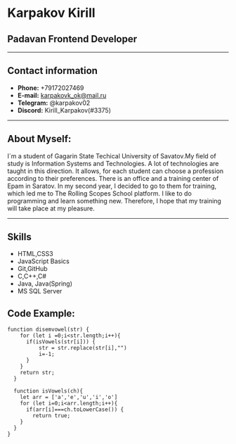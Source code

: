 # Karpakov Kirill
## Padavan Frontend Developer
****
## Contact information
* **Phone:** +79172027469
* **E-mail:** karpakovk_ok@mail.ru
* **Telegram:** @karpakov02
* **Discord:** Kirill_Karpakov(#3375)
****
## About Myself: 
I`m a student of Gagarin State Techical University of Savatov.My field of study is Information Systems and Technologies. A lot of technologies are taught in this direction. It allows, for  each student can choose a profession according to their preferences. There is an office and a training center of Epam in Saratov. In my second year, I decided to go to them for training, which led me to The Rolling Scopes School platform. I like to do programming and learn something new. Therefore, I hope that my training will take place at my pleasure.
****
## Skills
* HTML,CSS3
* JavaScript Basics
* Git,GitHub
* C,C++,C#
* Java, Java(Spring)
* MS SQL Server
## Code Example:
```
function disemvowel(str) {
    for (let i =0;i<str.length;i++){
      if(isVowels(str[i])) {
          str = str.replace(str[i],"")
          i=-1;
      }
    }
    return str;
  }
  
  function isVowels(ch){
    let arr = ['a','e','u','i','o']
    for (let i=0;i<arr.length;i++){
      if(arr[i]===ch.toLowerCase()) {
        return true;
    }
  }
}
```





